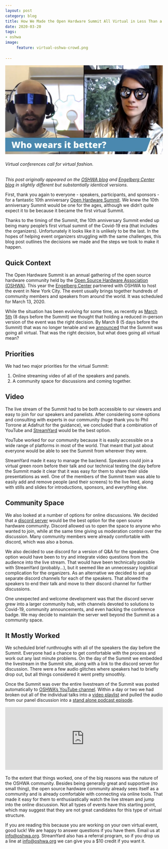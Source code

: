 ```yaml
---
layout: post
category: blog
title: How We Made the Open Hardware Summit All Virtual in Less Than a Week
date: 2020-03-20
tags:
- oshwa
image:
     feature: virtual-oshwa-crowd.png

---
```


![Side by side virtual fashion comparison](/images/mw-np-oshwa-compare.jpeg)
###### Virtual conferences call for virtual fashion.

*This post originally appeared on the [OSHWA blog](https://www.oshwa.org/2020/03/17/how-we-made-the-open-hardware-summit-to-all-virtual-in-less-than-a-week/) and [Engelberg Center blog](https://www.law.nyu.edu/centers/engelberg/news/2020-03-17-virtual-open-hardware-summit) in slightly different but substantially identical versions.*

First, thank you again to everyone - speakers, participants, and sponsors - for a fantastic 10th anniversary [Open Hardware Summit](https://2020.oshwa.org/).  We knew the 10th anniversary Summit would be one for the ages, although we didn’t quite expect it to be because it became the first virtual Summit.  

Thanks to the timing of the Summit, the 10th anniversary Summit ended up being many people’s first virtual summit of the Covid-19 era (that includes the organizers).  Unfortunately it looks like it is unlikely to be the last. In the hopes of helping event organizers struggling with the same challenges, this blog post outlines the decisions we made and the steps we took to make it happen.

## Quick Context

The Open Hardware Summit is an annual gathering of the open source hardware community held by the [Open Source Hardware Association (OSHWA)](https://www.oshwa.org/).  This year the [Engelberg Center](https://www.law.nyu.edu/centers/engelberg) partnered with OSHWA to host the event in New York City.  The event usually brings together hundreds of community members and speakers from around the world.  It was scheduled for March 13, 2020.

While the situation has been evolving for some time, as recently as [March 5th](https://www.oshwa.org/2020/03/05/the-open-hardware-summit-is-still-on/) (8 days before the Summit) we thought that holding a reduced in-person version of the event was the right decision.  By March 8 (5 days before the Summit) that was no longer tenable and we [announced](https://www.oshwa.org/2020/03/08/the-2020-open-hardware-summit-is-going-virtual/) that the Summit was going all virtual.  That was the right decision, but what does going all virtual mean?

## Priorities

We had two major priorities for the virtual Summit:

1. Online streaming video of all of the speakers and panels.
2. A community space for discussions and coming together.

## Video

The live stream of the Summit had to be both accessible to our viewers and easy to join for our speakers and panelists.  After considering some options and consulting with experts in our community (huge thank you to Phil Torrone at Adafruit for the guidance), we concluded that a combination of YouTube and [StreamYard](https://streamyard.com/) would be the best option.

YouTube worked for our community because it is easily accessible on a wide range of platforms in most of the world.  That meant that just about everyone would be able to see the Summit from wherever they were.

StreamYard made it easy to manage the backend.  Speakers could join a virtual green room before their talk and our technical testing the day before the Summit made it clear that it was easy for them to share their slide presentations as well.  One of the members of the Summit team was able to easily add and remove people (and their screens) to the live feed, along with stills and slides for introductions, sponsors, and everything else.

## Community Space

We also looked at a number of options for online discussions.  We decided that a [discord server](https://discord.gg/38C57Uf) would be the best option for the open source hardware community. Discord allowed us to open the space to anyone who wanted to join, while at the same time giving us moderation control over the discussion.  Many community members were already comfortable with discord, which was also a bonus.

We also decided to use discord for a version of Q&A for the speakers.  One option would have been to try and integrate video questions from the audience into the live stream. That would have been technically possible with StreamYard (probably…), but it seemed like an unnecessary logistical complication for the organizers.  As an alternative we decided to set up separate discord channels for each of the speakers.  That allowed the speakers to end their talk and move to their discord channel for further discussions.

One unexpected and welcome development was that the discord server grew into a larger community hub, with channels devoted to solutions to Covid-19, community announcements, and even hacking the conference badge.  We may decide to maintain the server well beyond the Summit as a community space.

## It Mostly Worked

We scheduled brief runthroughs with all of the speakers the day before the Summit. Everyone had a chance to get comfortable with the process and work out any last minute problems.  On the day of the Summit we embedded the livestream in the Summit site, along with a link to the discord server for discussion.  There were a few audio glitches where speakers had to briefly drop out, but all things considered it went pretty smoothly.

Once the Summit was over the entire livestream of the Summit was posted automatically to [OSHWA’s YouTube channel](https://www.youtube.com/user/OpenSourceHardware).  Within a day or two we had broken out all of the individual talks into a [video playlist](https://www.youtube.com/playlist?list=PLN2I5IwhHQ4pmaknussTtkO30SNJdlG4o) and pulled the audio from our panel discussion into a [stand alone podcast episode](https://engelberg-center-live.simplecast.com/episodes/open-hardware-summit-2020-panel-discussion-a-decade-backwards-and-a-decade-forwards).

<p><iframe frameborder="no" height="200px" scrolling="no" seamless="" src="https://player.simplecast.com/898b375c-f799-4627-8536-c1343ef3ba5a?dark=false" width="100%"></iframe></p>

To the extent that things worked, one of the big reasons was the nature of the OSHWA community.  Besides being generally great and supportive (no small thing), the open source hardware community already sees itself as a community and is already comfortable with connecting via online tools.  That made it easy for them to enthusiastically watch the live stream and jump into the online discussion. Not all types of events have this starting point, which may suggest that they are not great candidates for this type of virtual structure.

If you are reading this because you are working on your own virtual event, good luck!  We are happy to answer questions if you have them. Email us at info@oshwa.org. StreamYard also has a referral program, so if you drop us a line at info@oshwa.org we can give you a $10 credit if you want it.
